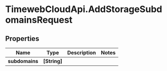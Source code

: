 # TimewebCloudApi.AddStorageSubdomainsRequest

## Properties

Name | Type | Description | Notes
------------ | ------------- | ------------- | -------------
**subdomains** | **[String]** |  | 


